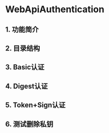 
# WebApiAuthentication

## 1. 功能简介

## 2. 目录结构

## 3. Basic认证

## 4. Digest认证

## 5. Token+Sign认证

## 6. 测试删除私钥
